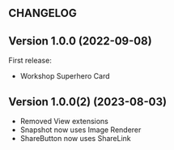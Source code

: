 ## CHANGELOG

## Version 1.0.0 (2022-09-08)

First release:

* Workshop Superhero Card

## Version 1.0.0(2) (2023-08-03)

* Removed View extensions
* Snapshot now uses Image Renderer
* ShareButton now uses ShareLink
